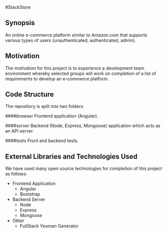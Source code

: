 #StackStore

## Synopsis

An online e-commerce platform similar to Amazon.com that supports various types of users (unauthenticated, authenticated, admin).

## Motivation

The motivation for this project is to experience a development team environment whereby selected groups will work on completion of a list of requirements to develop an e-commerce platform.

## Code Structure

The repository is split into two folders: 

####_browser_
Frontend application (Angular).

####_server_
Backend (Node, Express, Mongoose) application which acts as an API server.

####_tests_
Front and backend tests.

## External Libraries and Technologies Used

We have used many open source technologies for completion of this project as follows:
* Frontend Application
  * Angular
  * Bootstrap
* Backend Server
  * Node
  * Express
  * Mongoose
* Other
  * FullStack Yeoman Generator
